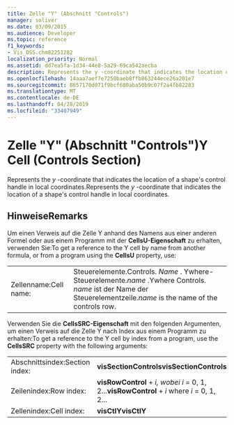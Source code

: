 ```yaml
---
title: Zelle "Y" (Abschnitt "Controls")
manager: soliver
ms.date: 03/09/2015
ms.audience: Developer
ms.topic: reference
f1_keywords:
- Vis_DSS.chm82251282
localization_priority: Normal
ms.assetid: dd7ea5fa-1d34-44e8-5a29-69ca542aecba
description: Represents the y -coordinate that indicates the location of a shape's control handle in local coordinates.
ms.openlocfilehash: 14aaa7aef7e7250baeb8ffb863244ece26a201e7
ms.sourcegitcommit: 8657170d071f9bcf680aba50b9c07f2a4fb82283
ms.translationtype: MT
ms.contentlocale: de-DE
ms.lasthandoff: 04/28/2019
ms.locfileid: "33407949"
---
```

# <a name="y-cell-controls-section"></a><span data-ttu-id="7e168-103">Zelle "Y" (Abschnitt "Controls")</span><span class="sxs-lookup"><span data-stu-id="7e168-103">Y Cell (Controls Section)</span></span>

<span data-ttu-id="7e168-104">Represents the  *y*  -coordinate that indicates the location of a shape's control handle in local coordinates.</span><span class="sxs-lookup"><span data-stu-id="7e168-104">Represents the  *y*  -coordinate that indicates the location of a shape's control handle in local coordinates.</span></span> 
  
## <a name="remarks"></a><span data-ttu-id="7e168-105">Hinweise</span><span class="sxs-lookup"><span data-stu-id="7e168-105">Remarks</span></span>

<span data-ttu-id="7e168-106">Um einen Verweis auf die Zelle Y anhand des Namens aus einer anderen Formel oder aus einem Programm mit der **CellsU-Eigenschaft** zu erhalten, verwenden Sie:</span><span class="sxs-lookup"><span data-stu-id="7e168-106">To get a reference to the Y cell by name from another formula, or from a program using the **CellsU** property, use:</span></span> 
  
|||
|:-----|:-----|
| <span data-ttu-id="7e168-107">Zellenname:</span><span class="sxs-lookup"><span data-stu-id="7e168-107">Cell name:</span></span>  <br/> | <span data-ttu-id="7e168-108">Steuerelemente.</span><span class="sxs-lookup"><span data-stu-id="7e168-108">Controls.</span></span>  <span data-ttu-id="7e168-109">*Name*  . Ywhere-Steuerelemente.</span><span class="sxs-lookup"><span data-stu-id="7e168-109">*name*  .Ywhere Controls.</span></span>  <span data-ttu-id="7e168-110">*name*  ist der Name der Steuerelementzeile.</span><span class="sxs-lookup"><span data-stu-id="7e168-110">*name*  is the name of the controls row.</span></span>  <br/> |
   
<span data-ttu-id="7e168-111">Verwenden Sie die **CellsSRC-Eigenschaft** mit den folgenden Argumenten, um einen Verweis auf die Zelle Y nach Index aus einem Programm zu erhalten:</span><span class="sxs-lookup"><span data-stu-id="7e168-111">To get a reference to the Y cell by index from a program, use the **CellsSRC** property with the following arguments:</span></span> 
  
|||
|:-----|:-----|
| <span data-ttu-id="7e168-112">Abschnittsindex:</span><span class="sxs-lookup"><span data-stu-id="7e168-112">Section index:</span></span>  <br/> |<span data-ttu-id="7e168-113">**visSectionControls**</span><span class="sxs-lookup"><span data-stu-id="7e168-113">**visSectionControls**</span></span> <br/> |
| <span data-ttu-id="7e168-114">Zeilenindex:</span><span class="sxs-lookup"><span data-stu-id="7e168-114">Row index:</span></span>  <br/> |<span data-ttu-id="7e168-115">**visRowControl**  +   *i,* *wobei i* = 0, 1, 2...</span><span class="sxs-lookup"><span data-stu-id="7e168-115">**visRowControl** +  *i*            where  *i*  = 0, 1, 2...</span></span>  <br/> |
| <span data-ttu-id="7e168-116">Zellenindex:</span><span class="sxs-lookup"><span data-stu-id="7e168-116">Cell index:</span></span>  <br/> |<span data-ttu-id="7e168-117">**visCtlY**</span><span class="sxs-lookup"><span data-stu-id="7e168-117">**visCtlY**</span></span> <br/> |
   

